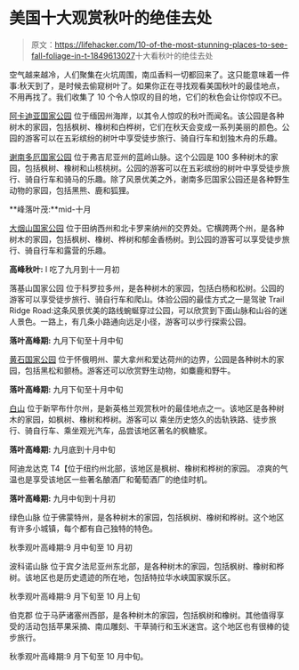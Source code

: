 # 美国十大观赏秋叶的绝佳去处

> 原文：<https://lifehacker.com/10-of-the-most-stunning-places-to-see-fall-foliage-in-t-1849613027>十大看秋叶的绝佳去处

空气越来越冷，人们聚集在火坑周围，南瓜香料一切都回来了。这只能意味着一件事:秋天到了，是时候去偷窥树叶了。如果你正在寻找观看美国秋叶的最佳地点，不用再找了。我们收集了 10 个令人惊叹的目的地，它们的秋色会让你惊叹不已。

[阿卡迪亚国家公园](https://www.nps.gov/acad/index.htm) 位于缅因州海岸，以其令人惊叹的秋叶而闻名。该公园是各种树木的家园，包括枫树、橡树和白桦树，它们在秋天会变成一系列美丽的颜色。公园的游客可以在五彩缤纷的树叶中享受徒步旅行、骑自行车和划独木舟的乐趣。

[谢南多厄国家公园](https://www.nps.gov/shen/index.htm) 位于弗吉尼亚州的蓝岭山脉。这个公园是 100 多种树木的家园，包括枫树、橡树和山核桃树。公园的游客可以在五彩缤纷的树叶中享受徒步旅行、骑自行车和骑马的乐趣。除了风景优美之外，谢南多厄国家公园还是各种野生动物的家园，包括黑熊、鹿和狐狸。

**峰落叶茂:**mid-十月

[大烟山国家公园](https://www.nps.gov/grsm/index.htm) 位于田纳西州和北卡罗来纳州的交界处。它横跨两个州，是各种树木的家园，包括枫树、橡树、桦树和郁金香杨树。到公园的游客可以享受徒步旅行、骑自行车和露营的乐趣。

**高峰秋叶:** l 吃了九月到十一月初

落基山国家公园 位于科罗拉多州，是各种树木的家园，包括白杨和松树。公园的游客可以享受徒步旅行、骑自行车和爬山。体验公园的最佳方式之一是驾驶 Trail Ridge Road:这条风景优美的路线蜿蜒穿过公园，可以欣赏到下面山脉和山谷的迷人景色。一路上，有几条小路通向远足小径，游客可以步行探索公园。

**落叶高峰期:** 九月下旬至十月中旬

[黄石国家公园](https://www.nps.gov/yell/index.htm) 位于怀俄明州、蒙大拿州和爱达荷州的边界，公园是各种树木的家园，包括黑松和颤杨。游客还可以欣赏野生动物，如麋鹿和野牛。

**落叶高峰期:** 九月下旬至十月中旬

[白山](https://www.visitwhitemountains.com/) 位于新罕布什尔州，是新英格兰观赏秋叶的最佳地点之一。该地区是各种树木的家园，如枫树、橡树和桦树。游客可以 乘坐历史悠久的齿轨铁路、徒步旅行、骑自行车、乘坐观光汽车，品尝该地区著名的枫糖浆。

**落叶高峰期:** 九月底到十月中旬

阿迪龙达克 T4【位于纽约州北部，该地区是枫树、橡树和桦树的家园。 凉爽的气温也是享受该地区一些著名酿酒厂和葡萄酒厂的绝佳时机。

**落叶高峰期:** 九月中旬到十月初

绿色山脉 位于佛蒙特州，是各种树木的家园，包括枫树、橡树和桦树。这个地区有许多小城镇，每个都有自己独特的特色。

秋季观叶高峰期:9 月中旬至 10 月初

波科诺山脉 位于宾夕法尼亚州东北部，是各种树木的家园，包括枫树、橡树和桦树。该地区也是历史遗迹的所在地，包括特拉华水峡国家娱乐区。

秋季观叶高峰期:9 月下旬至 10 月上旬

伯克郡 位于马萨诸塞州西部，是各种树木的家园，包括枫树和橡树。其他值得享受的活动包括苹果采摘、南瓜雕刻、干草骑行和玉米迷宫。这个地区也有很棒的徒步旅行。

秋季观叶高峰期:9 月下旬至 10 月中旬。